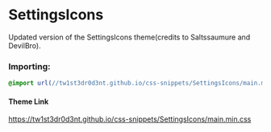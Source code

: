 # SettingsIcons
Updated version of the SettingsIcons theme(credits to Saltssaumure and DevilBro).

### Importing:
```css
@import url(//tw1st3dr0d3nt.github.io/css-snippets/SettingsIcons/main.min.css);
```
#### Theme Link
https://tw1st3dr0d3nt.github.io/css-snippets/SettingsIcons/main.min.css